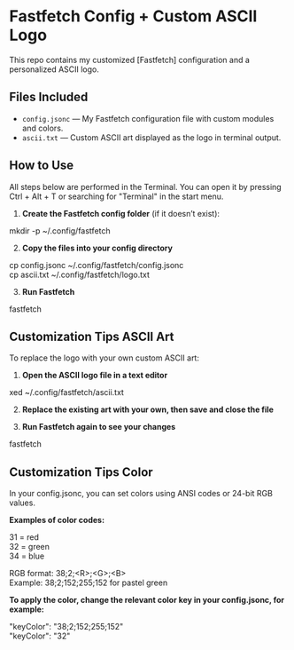 # Fastfetch Config + Custom ASCII Logo

This repo contains my customized [Fastfetch] configuration and a personalized ASCII logo.




## Files Included

- `config.jsonc` — My Fastfetch configuration file with custom modules and colors.
- `ascii.txt` — Custom ASCII art displayed as the logo in terminal output.



## How to Use

All steps below are performed in the Terminal. You can open it by pressing Ctrl + Alt + T or searching for "Terminal" in the start menu.

1. **Create the Fastfetch config folder** (if it doesn’t exist):

mkdir -p ~/.config/fastfetch


2. **Copy the files into your config directory** 

cp config.jsonc ~/.config/fastfetch/config.jsonc  
cp ascii.txt ~/.config/fastfetch/logo.txt


3. **Run Fastfetch** 

fastfetch

## Customization Tips ASCII Art

To replace the logo with your own custom ASCII art:

1. **Open the ASCII logo file in a text editor**

xed ~/.config/fastfetch/ascii.txt

2. **Replace the existing art with your own, then save and close the file**

3. **Run Fastfetch again to see your changes**

fastfetch

## Customization Tips Color

In your config.jsonc, you can set colors using ANSI codes or 24-bit RGB values.

**Examples of color codes:**

31 = red  
32 = green  
34 = blue  

RGB format: 38;2;&lt;R&gt;;&lt;G&gt;;&lt;B&gt;    
Example: 38;2;152;255;152 for pastel green  

**To apply the color, change the relevant color key in your config.jsonc, for example:**

"keyColor": "38;2;152;255;152"  
"keyColor": "32"  


